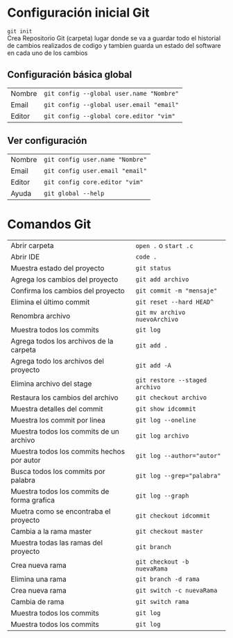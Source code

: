 # Configuración inicial Git
`git init`  
Crea Repositorio Git (carpeta) lugar donde se va a guardar todo el historial de cambios realizados de codigo y tambien guarda un estado del software en cada uno de los cambios


## Configuración básica global
|       |                                           |
|-------|-------------------------------------------|  
|Nombre |`git config --global user.name "Nombre"`   |
|Email  |`git config --global user.email "email"`   |
|Editor |`git config --global core.editor "vim"`    |

## Ver configuración 
|       |                                  |
|-------|----------------------------------|  
|Nombre |`git config user.name "Nombre"`   |
|Email  |`git config user.email "email"`   |
|Editor |`git config core.editor "vim"`    |
|Ayuda  |`git global --help`               |  

# Comandos Git  
|                                           |                                  |
|-------------------------------------------|----------------------------------|  
|Abrir carpeta                              |`open .` o `start .c`             |
|Abrir IDE                                  |`code .`                          |
|Muestra estado del proyecto                |`git status`                      |
|Agrega los cambios del proyecto            |`git add archivo`                 |
|Confirma los cambios del proyecto          |`git commit -m "mensaje"`         |
|Elimina el último commit                   |`git reset --hard HEAD^ `         |
|Renombra archivo                           |`git mv archivo nuevoArchivo`     |
|Muestra todos los commits                  |`git log`                         |
|Agrega todos los archivos de la carpeta    |`git add .`                       |
|Agrega todo los archivos del proyecto      |`git add -A`                      |
|Elimina archivo del stage                  |`git restore --staged archivo`    |
|Restaura los cambios del archivo           |`git checkout archivo`            |
|Muestra detalles del commit                |`git show idcommit`               |
|Muestra los commit por linea               |`git log --oneline`               |
|Muestra todos los commits de un archivo    |`git log archivo`                 |
|Muestra todos los commits hechos por autor |`git log --author="autor"`        |
|Busca todos los commits por palabra        |`git log --grep="palabra"`        |
|Muestra todos los commits de forma grafica |`git log --graph`                 |
|Muetra como se encontraba el proyecto      |`git checkout idcommit`           |
|Cambia a la rama master                    |`git checkout master`             |
|Muestra todas las ramas del proyecto       |`git branch`                      |
|Crea nueva rama                            |`git checkout -b nuevaRama`       |
|Elimina una rama                           |`git branch -d rama`              |
|Crea nueva rama                            |`git switch -c nuevaRama`         |
|Cambia de rama                             |`git switch rama`                 |
|Muestra todos los commits                  |`git log`                         |
|Muestra todos los commits                  |`git log`                         |